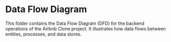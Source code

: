 # Data Flow Diagram
This folder contains the Data Flow Diagram (DFD) for the backend operations of the Airbnb Clone project. It illustrates how data flows between entities, processes, and data stores.
